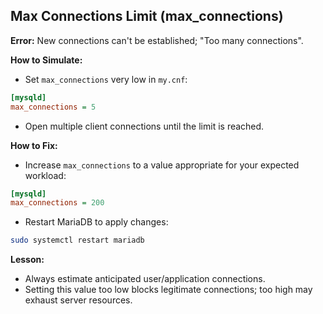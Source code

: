 ## Max Connections Limit (max_connections)

**Error:**
New connections can't be established; "Too many connections".

**How to Simulate:**

- Set `max_connections` very low in `my.cnf`:

```ini
[mysqld]
max_connections = 5
```

- Open multiple client connections until the limit is reached.

**How to Fix:**

- Increase `max_connections` to a value appropriate for your expected workload:

```ini
[mysqld]
max_connections = 200
```

- Restart MariaDB to apply changes:

```bash
sudo systemctl restart mariadb
```

**Lesson:**

- Always estimate anticipated user/application connections.
- Setting this value too low blocks legitimate connections; too high may exhaust server resources.
